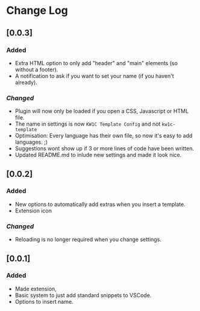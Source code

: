 # Change Log

## [0.0.3]
### **Added**
- Extra HTML option to only add "header" and "main" elements (so without a footer).
- A notification to ask if you want to set your name (if you haven't already).

### ***Changed***
- Plugin will now only be loaded if you open a CSS, Javascript or HTML file.
- The name in settings is now `KW1C Template Config` and not `kw1c-template`
- Optimisation: Every language has their own file, so now it's easy to add languages. ;)
- Suggestions wont show up if 3 or more lines of code have been written.
- Updated README.md to inlude new settings and made it look nice.

## [0.0.2]
### **Added**
- New options to automatically add extras when you insert a template.
- Extension icon

### ***Changed***
- Reloading is no longer required when you change settings.

## [0.0.1]
### **Added**
- Made extension,
- Basic system to just add standard snippets to VSCode.
- Options to insert name.